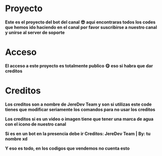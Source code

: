 # Proyecto

**Este es el proyecto del bot del canal 😎 aqui encontraras todos los codes que hemos ido haciendo en el canal por favor suscribirse a nuestro canal y unirse al server de soporte**

# Acceso

**El acceso a este proyecto es totalmente publico 😋 eso si habra que dar creditos**

# Creditos

**Los creditos son a nombre de JereDev Team y son si utilizas este code tienes que modificar seriamente los comandos para no usar los creditos**

**Los creditos si es un video o imagen tiene que tener una marca de agua con el icono de nuestro canal**

**Si es en un bot en la presencia debe ir Creditos: JereDev Team | By: tu nombre xd**

**Y eso es todo, en los codigos que vendemos no cuenta esto**